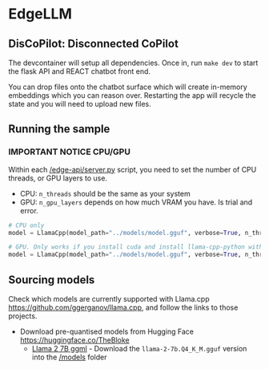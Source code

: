# EdgeLLM

## DisCoPilot: Disconnected CoPilot

The devcontainer will setup all dependencies.  Once in, run `make dev` to start the flask API and REACT chatbot front end.

You can drop files onto the chatbot surface which will create in-memory embeddings which you can reason over.  Restarting the app will recycle the state and you will need to upload new files.

## Running the sample

### IMPORTANT NOTICE CPU/GPU
Within each [/edge-api/server.py]() script, you need to set the number of CPU threads, or GPU layers to use.
 
 - CPU: `n_threads` should be the same as your system
 - GPU: `n_gpu_layers` depends on how much VRAM you have. Is trial and error.

``` python
# CPU only
model = LlamaCpp(model_path="../models/model.gguf", verbose=True, n_threads=8)

# GPU. Only works if you install cuda and install llama-cpp-python with GPU support
model = LlamaCpp(model_path="../models/model.gguf", verbose=True, n_threads=8, n_gpu_layers=20)
```

## Sourcing models
 Check which models are currently supported with Llama.cpp <https://github.com/ggerganov/llama.cpp>, and follow the links to those projects.  
 
 - Download pre-quantised models from Hugging Face <https://huggingface.co/TheBloke>
   - [Llama 2 7B ggml](https://huggingface.co/TheBloke/Llama-2-7B-GGUF) - Download the `llama-2-7b.Q4_K_M.gguf` version into the [/models]() folder